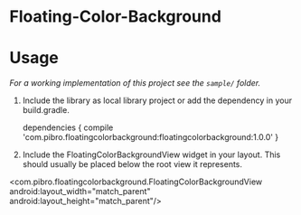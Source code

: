 # Floating-Color-Background


# Usage

*For a working implementation of this project see the `sample/` folder.*

  1. Include the library as local library project or add the dependency in your build.gradle.
        
        dependencies {
            compile 'com.pibro.floatingcolorbackground:floatingcolorbackground:1.0.0'
        }

  2. Include the FloatingColorBackgroundView widget in your layout. This should usually be placed
     below  the root view it represents.

<com.pibro.floatingcolorbackground.FloatingColorBackgroundView
    android:layout_width="match_parent"
    android:layout_height="match_parent"/>
